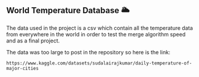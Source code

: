 ## World Temperature Database 🌥️

The data used in the project is a csv which contain all the temperature data from everywhere in the world in order to test the merge algorithm speed and as a final project.

The data was too large to post in the repository so here is the link:
```
https://www.kaggle.com/datasets/sudalairajkumar/daily-temperature-of-major-cities
```
